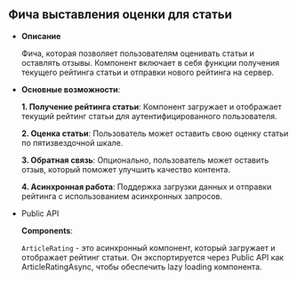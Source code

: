 ## Фича выставления оценки для статьи

- **Описание** 

    Фича, которая позволяет пользователям оценивать статьи и оставлять отзывы. Компонент включает в себя функции получения текущего рейтинга статьи и отправки нового рейтинга на сервер.

- **Основные возможности**:

    **1. Получение рейтинга статьи**: Компонент загружает и отображает текущий рейтинг статьи для аутентифицированного пользователя.

    **2. Оценка статьи**: Пользователь может оставить свою оценку статьи по пятизвездочной шкале.

    **3. Обратная связь**: Опционально, пользователь может оставить отзыв, который поможет улучшить качество контента.

    **4. Асинхронная работа**: Поддержка загрузки данных и отправки рейтинга с использованием асинхронных запросов.
    
- Public API

    **Components**:

    `ArticleRating` - это асинхронный компонент, который загружает и отображает рейтинг статьи. Он экспортируется через Public API как ArticleRatingAsync, чтобы обеспечить lazy loading компонента.